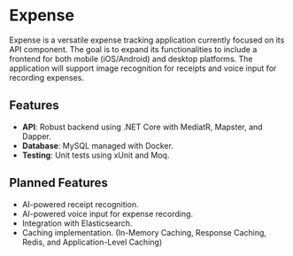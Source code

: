 # Expense

Expense is a versatile expense tracking application currently focused on its API component. The goal is to expand its functionalities to include a frontend for both mobile (iOS/Android) and desktop platforms. The application will support image recognition for receipts and voice input for recording expenses.

## Features

- **API**: Robust backend using .NET Core with MediatR, Mapster, and Dapper.
- **Database**: MySQL managed with Docker.
- **Testing**: Unit tests using xUnit and Moq.

## Planned Features

- AI-powered receipt recognition.
- AI-powered voice input for expense recording.
- Integration with Elasticsearch.
- Caching implementation. (In-Memory Caching, Response Caching, Redis, and Application-Level Caching)
